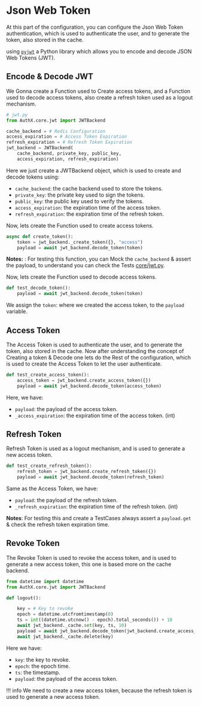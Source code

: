 # Json Web Token

At this part of the configuration, you can configure the Json Web Token authentication, which is used to authenticate the user, and to generate the token, also stored in the cache.

using [`pyjwt`](https://pyjwt.readthedocs.io/en/stable/) a Python library which allows you to encode and decode JSON Web Tokens (JWT).

## Encode & Decode JWT

We Gonna create a Function used to Create access tokens, and a Function used to decode access tokens, also create a refresh token used
as a logout mechanism.

```py
# jwt.py
from AuthX.core.jwt import JWTBackend

cache_backend = # Redis Configuration
access_expiration = # Access Token Expiration
refresh_expiration = # Refresh Token Expiration
jwt_backend = JWTBackend(
    cache_backend, private_key, public_key,
    access_expiration, refresh_expiration)
```

Here we just create a JWTBackend object, which is used to create and decode tokens using:

* `cache_backend`: the cache backend used to store the tokens.
* `private_key`: the private key used to sign the tokens.
* `public_key`: the public key used to verify the tokens.
* `access_expiration`: the expiration time of the access token.
* `refresh_expiration`: the expiration time of the refresh token.

Now, lets create the Function used to create access tokens.

```py
async def create_token():
    token = jwt_backend._create_token({}, "access")
    payload = await jwt_backend.decode_token(token)
```

__Notes:__ : For testing this function, you can Mock the `cache_backend` & assert the payload, to understand you can check the Tests [core/jwt.py](https://github.com/yezz123/AuthX/blob/main/tests/core/test_core_jwt.py).

Now, lets create the Function used to decode access tokens.

```py
def test_decode_token():
    payload = await jwt_backend.decode_token(token)
```

We assign the `token`: where we created the access token, to the `payload` variable.

## Access Token

The Access Token is used to authenticate the user, and to generate the token, also stored in the cache.
Now after understanding the concept of Creating a token & Decode one lets do the Rest of the configuration, which is used to create the Access Token to let the user authenticate.

```py
def test_create_access_token():
    access_token = jwt_backend.create_access_token({})
    payload = await jwt_backend.decode_token(access_token)
```

Here, we have:

* `payload`: the payload of the access token.
* `_access_expiration`: the expiration time of the access token. (int)

## Refresh Token

Refresh Token is used as a logout mechanism, and is used to generate a new access token.

```py
def test_create_refresh_token():
    refresh_token = jwt_backend.create_refresh_token({})
    payload = await jwt_backend.decode_token(refresh_token)
```

Same as the Access Token, we have:

* `payload`: the payload of the refresh token.
* `_refresh_expiration`: the expiration time of the refresh token. (int)

__Notes__: For testing this and create a TestCases always assert a `payload.get` & check the refresh token expiration time.

## Revoke Token

The Revoke Token is used to revoke the access token, and is used to generate a new access token, this one is based more on the cache backend.

```py
from datetime import datetime
from AuthX.core.jwt import JWTBackend

def logout():

    key = # Key to revoke
    epoch = datetime.utcfromtimestamp(0)
    ts = int((datetime.utcnow() - epoch).total_seconds()) + 10
    await jwt_backend._cache.set(key, ts, 10)
    payload = await jwt_backend.decode_token(jwt_backend.create_access_token({"id": 1})
    await jwt_backend._cache.delete(key)
```

Here we have:

* `key`: the key to revoke.
* `epoch`: the epoch time.
* `ts`: the timestamp.
* `payload`: the payload of the access token.

!!! info
    We need to create a new access token, because the refresh token is used to generate a new access token.
